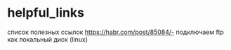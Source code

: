 # helpful_links
список полезных ссылок
https://habr.com/post/85084/- подключаем ftp как локальный диск (linux)
